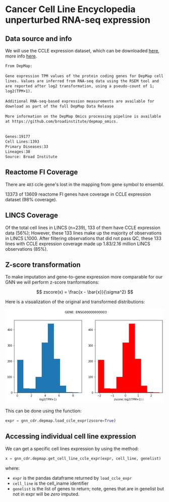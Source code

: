 # Cancer Cell Line Encyclopedia unperturbed RNA-seq expression 

## Data source and info

We will use the CCLE expression dataset, which can be downloaded [here](https://ndownloader.figshare.com/files/34008404), more info [here](https://depmap.org/portal/download/). 

```
From DepMap: 

Gene expression TPM values of the protein coding genes for DepMap cell lines. Values are inferred from RNA-seq data using the RSEM tool and are reported after log2 transformation, using a pseudo-count of 1; log2(TPM+1).

Additional RNA-seq-based expression measurements are available for download as part of the full DepMap Data Release

More information on the DepMap Omics processing pipeline is available at https://github.com/broadinstitute/depmap_omics.


Genes:19177
Cell Lines:1393
Primary Diseases:33
Lineages:38
Source: Broad Institute
```

## Reactome FI Coverage

There are `403` ccle gene's lost in the mapping from gene symbol to ensembl. 

13373 of 13609 reactome FI genes have coverage in CCLE expression dataset (98% coverage). 

## LINCS Coverage 

Of the total cell lines in LINCS (n=239), 133 of them have CCLE expression data (56%); However, these 133 lines make up the majority of observations in LINCS L1000. After filtering observations that did not pass QC, these 133 lines with CCLE expression coverage made up 1.83/2.16 million LINCS observations (85%). 

## Z-score transformation 

To make imputation and gene-to-gene expression more comparable for our GNN we will perform z-score tranformations: 

$$ zscore(x) = \frac{x - \bar{x}}{\sigma^2} $$ 

Here is a visualization of the original and transformed distributions: 

![](./expr_gene_trans_dist.png)

This can be done using the function: 

```python 
expr = gnn_cdr.depmap.load_ccle_expr(zscore=True)
```

## Accessing individual cell line expression 

We can get a specific cell lines expression by using the method: 

```python 
x = gnn_cdr.depmap.get_cell_line_ccle_expr(expr, cell_line, genelist)
``` 

where: 

- `expr` is the pandas dataframe returned by `load_ccle_expr`
- `cell_line` is the cell_iname identifier 
- `genelist` is the list of genes to return; note, genes that are in genelist but not in expr will be *zero* imputed. 

